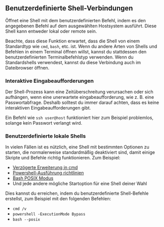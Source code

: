 ## Benutzerdefinierte Shell-Verbindungen

Öffnet eine Shell mit dem benutzerdefinierten Befehl, indem es den angegebenen Befehl auf dem ausgewählten Hostsystem ausführt. Diese Shell kann entweder lokal oder remote sein.

Beachte, dass diese Funktion erwartet, dass die Shell von einem Standardtyp wie `cmd`, `bash`, etc. ist. Wenn du andere Arten von Shells und Befehlen in einem Terminal öffnen willst, kannst du stattdessen den benutzerdefinierten Terminalbefehlstyp verwenden. Wenn du Standardshells verwendest, kannst du diese Verbindung auch im Dateibrowser öffnen.

### Interaktive Eingabeaufforderungen

Der Shell-Prozess kann eine Zeitüberschreitung verursachen oder sich aufhängen, wenn eine unerwartete
eingabeaufforderung, wie z. B. eine Passwortabfrage. Deshalb solltest du immer darauf achten, dass es keine interaktiven Eingabeaufforderungen gibt.

Ein Befehl wie `ssh user@host` funktioniert hier zum Beispiel problemlos, solange kein Passwort verlangt wird.

### Benutzerdefinierte lokale Shells

In vielen Fällen ist es nützlich, eine Shell mit bestimmten Optionen zu starten, die normalerweise standardmäßig deaktiviert sind, damit einige Skripte und Befehle richtig funktionieren. Zum Beispiel:

-   [Verzögerte Erweiterung in
    cmd](https://ss64.com/nt/delayedexpansion.html)
-   [Powershell-Ausführung
    richtlinien](https://learn.microsoft.com/en-us/powershell/module/microsoft.powershell.core/about/about_execution_policies?view=powershell-7.3)
-   [Bash POSIX
    Modus](https://www.gnu.org/software/bash/manual/html_node/Bash-POSIX-Mode.html)
- Und jede andere mögliche Startoption für eine Shell deiner Wahl

Dies kannst du erreichen, indem du benutzerdefinierte Shell-Befehle erstellst, zum Beispiel mit den folgenden Befehlen:

-   `cmd /v`
-   `powershell -ExecutionMode Bypass`
-   `bash --posix`